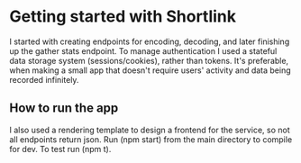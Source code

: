 # Getting started with Shortlink

I started with creating endpoints for encoding, decoding, and later finishing up the gather stats endpoint. 
To manage authentication I used a stateful data storage system (sessions/cookies), rather than tokens. 
It's preferable, when making a small app that doesn't require users' activity and data being recorded infinitely.

## How to run the app

I also used a rendering template to design a frontend for the service, so not all endpoints return json.
Run (npm start) from the main directory to compile for dev. To test run (npm t).

